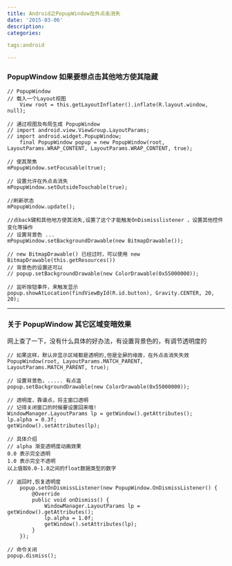 ```yaml
---
title: Android之PopupWindow在外点击消失
date: '2015-03-06'
description:
categories:

tags:android

---
```


### PopupWindow 如果要想点击其他地方使其隐藏

>

	// PopupWindow
	// 载入一个Layout视图
        View root = this.getLayoutInflater().inflate(R.layout.window, null);

	// 通过视图及布局生成 PopupWindow
	// import android.view.ViewGroup.LayoutParams;
	// import android.widget.PopupWindow;
        final PopupWindow popup = new PopupWindow(root, LayoutParams.WRAP_CONTENT, LayoutParams.WRAP_CONTENT, true);

	// 使其聚焦 
	mPopupWindow.setFocusable(true); 

	// 设置允许在外点击消失 
	mPopupWindow.setOutsideTouchable(true); 

	//刷新状态 
	mPopupWindow.update(); 

	//点back键和其他地方使其消失,设置了这个才能触发OnDismisslistener ，设置其他控件变化等操作 
	// 设置背景色 ...
	mPopupWindow.setBackgroundDrawable(new BitmapDrawable()); 

	// new BitmapDrawable() 已经过时，可以使用 new BitmapDrawable(this.getResources())
	// 背景色的设置还可以
	// popup.setBackgroundDrawable(new ColorDrawable(0x55000000));

	// 监听按钮事件，来触发显示
	popup.showAtLocation(findViewById(R.id.button), Gravity.CENTER, 20, 20);

---

### 关于 PopupWindow 其它区域变暗效果

>

网上查了一下，没有什么具体的好办法，有设置背景色的，有调节透明度的

>

	// 如果这样，默认非显示区域都是透明的,但是全屏的缘故，在外点击消失失效
	PopupWindow(root, LayoutParams.MATCH_PARENT, LayoutParams.MATCH_PARENT, true);

	// 设置背景色，..... 有点滥
	popup.setBackgroundDrawable(new ColorDrawable(0x55000000));
	
	// 透明度，靠谱点，将主窗口透明
	// 记得关闭窗口的时候要设置回来哦!
	WindowManager.LayoutParams lp = getWindow().getAttributes();
	lp.alpha = 0.3f;
	getWindow().setAttributes(lp);

	// 具体介绍
	// alpha 渐变透明度动画效果
	0.0 表示完全透明
	1.0 表示完全不透明
	以上值取0.0-1.0之间的float数据类型的数字

	// 返回时,恢复透明度
        popup.setOnDismissListener(new PopupWindow.OnDismissListener() {
            @Override
            public void onDismiss() {
                WindowManager.LayoutParams lp = getWindow().getAttributes();
                lp.alpha = 1.0f;
                getWindow().setAttributes(lp);
            }
        });

	// 命令关闭 
	popup.dismiss();


